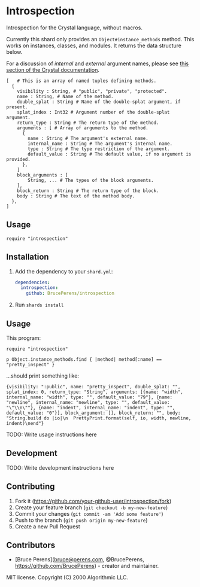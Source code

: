 # Introspection

Introspection for the Crystal language, without macros.

Currently this shard only provides an `Object#instance_methods` method.
This works on instances, classes, and modules. It returns the data
structure below.

For a discussion of *internal* and *external* argument names,
please see [this section of the Crystal documentation](https://crystal-lang.org/reference/syntax_and_semantics/default_values_named_arguments_splats_tuples_and_overloading.html#external-names).
```crystal
[   # This is an array of named tuples defining methods.
  {
    visibility : String, # "public", "private", "protected".
    name : String, # Name of the method.
    double_splat : String # Name of the double-splat argument, if present.
    splat_index : Int32 # Argument number of the double-splat argument.
    return_type : String # The return type of the method.
    arguments : [ # Array of arguments to the method.
      {
        name : String # The argument's external name.
        internal_name : String # The argument's internal name.
        type : String # The type restriction of the argument.
        default_value : String # The default value, if no argument is provided.
      },
    ]
    block_arguments : [
        String, ... # The types of the block arguments.
    ],
    block_return : String # The return type of the block.
    body : String # The text of the method body.
  },
]
```

## Usage

`require "introspection"`

## Installation

1. Add the dependency to your `shard.yml`:

   ```yaml
   dependencies:
     introspection:
       github: BrucePerens/introspection
   ```

2. Run `shards install`

## Usage

This program:
```crystal
require "introspection"

p Object.instance_methods.find { |method| method[:name] == "pretty_inspect" }
```
...should print something like:
```
{visibility: ":public", name: "pretty_inspect", double_splat: "", splat_index: 0, return_type: "String", arguments: [{name: "width", internal_name: "width", type: "", default_value: "79"}, {name: "newline", internal_name: "newline", type: "", default_value: "\"\\n\""}, {name: "indent", internal_name: "indent", type: "", default_value: "0"}], block_argument: [], block_return: "", body: "String.build do |io|\n  PrettyPrint.format(self, io, width, newline, indent)\nend"}
```

TODO: Write usage instructions here

## Development

TODO: Write development instructions here

## Contributing

1. Fork it (<https://github.com/your-github-user/introspection/fork>)
2. Create your feature branch (`git checkout -b my-new-feature`)
3. Commit your changes (`git commit -am 'Add some feature'`)
4. Push to the branch (`git push origin my-new-feature`)
5. Create a new Pull Request

## Contributors

- [Bruce Perens](<bruce@perens.com>, @BrucePerens, <https://github.com/BrucePerens>) - creator and maintainer.

MIT license. Copyright (C) 2000 Algorithmic LLC.

